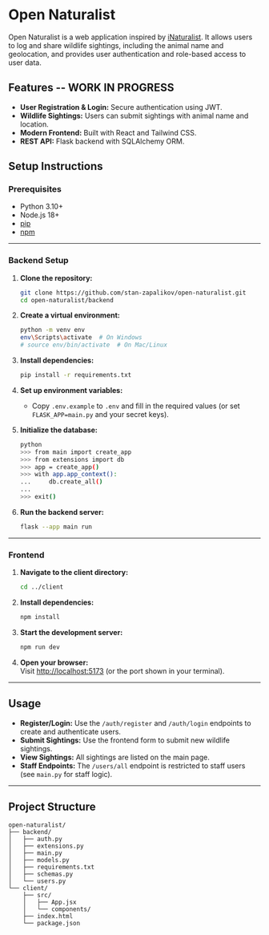 # Open Naturalist

Open Naturalist is a web application inspired by [iNaturalist](https://www.inaturalist.org/). It allows users to log and share wildlife sightings, including the animal name and geolocation, and provides user authentication and role-based access to user data.

## Features -- WORK IN PROGRESS

- **User Registration & Login:** Secure authentication using JWT.
- **Wildlife Sightings:** Users can submit sightings with animal name and location.
- **Modern Frontend:** Built with React and Tailwind CSS.
- **REST API:** Flask backend with SQLAlchemy ORM.

## Setup Instructions

### Prerequisites

- Python 3.10+
- Node.js 18+
- [pip](https://pip.pypa.io/en/stable/installation/)
- [npm](https://www.npmjs.com/get-npm)

---

### Backend Setup

1. **Clone the repository:**
   ```sh
   git clone https://github.com/stan-zapalikov/open-naturalist.git
   cd open-naturalist/backend
   ```

2. **Create a virtual environment:**
   ```sh
   python -m venv env
   env\Scripts\activate  # On Windows
   # source env/bin/activate  # On Mac/Linux
   ```

3. **Install dependencies:**
   ```sh
   pip install -r requirements.txt
   ```

4. **Set up environment variables:**
   - Copy `.env.example` to `.env` and fill in the required values (or set `FLASK_APP=main.py` and your secret keys).

5. **Initialize the database:**
   ```sh
   python
   >>> from main import create_app
   >>> from extensions import db
   >>> app = create_app()
   >>> with app.app_context():
   ...     db.create_all()
   ... 
   >>> exit()
   ```

6. **Run the backend server:**
   ```sh
   flask --app main run
   ```

---

### Frontend

1. **Navigate to the client directory:**
   ```sh
   cd ../client
   ```

2. **Install dependencies:**
   ```sh
   npm install
   ```

3. **Start the development server:**
   ```sh
   npm run dev
   ```

4. **Open your browser:**  
   Visit [http://localhost:5173](http://localhost:5173) (or the port shown in your terminal).

---

## Usage

- **Register/Login:** Use the `/auth/register` and `/auth/login` endpoints to create and authenticate users.
- **Submit Sightings:** Use the frontend form to submit new wildlife sightings.
- **View Sightings:** All sightings are listed on the main page.
- **Staff Endpoints:** The `/users/all` endpoint is restricted to staff users (see `main.py` for staff logic).

---

## Project Structure

```
open-naturalist/
├── backend/
│   ├── auth.py
│   ├── extensions.py
│   ├── main.py
│   ├── models.py
│   ├── requirements.txt
│   ├── schemas.py
│   └── users.py
└── client/
    ├── src/
    │   ├── App.jsx
    │   └── components/
    ├── index.html
    └── package.json
```


